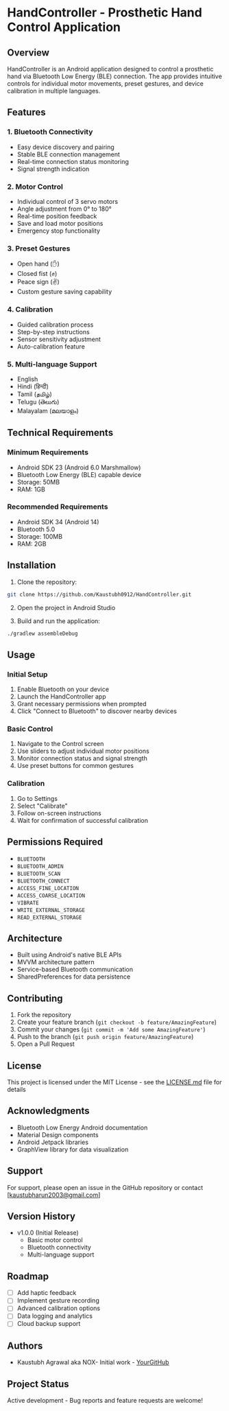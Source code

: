 # HandController - Prosthetic Hand Control Application

## Overview
HandController is an Android application designed to control a prosthetic hand via Bluetooth Low Energy (BLE) connection. The app provides intuitive controls for individual motor movements, preset gestures, and device calibration in multiple languages.

## Features

### 1. Bluetooth Connectivity
- Easy device discovery and pairing
- Stable BLE connection management
- Real-time connection status monitoring
- Signal strength indication

### 2. Motor Control
- Individual control of 3 servo motors
- Angle adjustment from 0° to 180°
- Real-time position feedback
- Save and load motor positions
- Emergency stop functionality

### 3. Preset Gestures
- Open hand (✋)
- Closed fist (✊)
- Peace sign (✌️)
- Custom gesture saving capability

### 4. Calibration
- Guided calibration process
- Step-by-step instructions
- Sensor sensitivity adjustment
- Auto-calibration feature

### 5. Multi-language Support
- English
- Hindi (हिन्दी)
- Tamil (தமிழ்)
- Telugu (తెలుగు)
- Malayalam (മലയാളം)

## Technical Requirements

### Minimum Requirements
- Android SDK 23 (Android 6.0 Marshmallow)
- Bluetooth Low Energy (BLE) capable device
- Storage: 50MB
- RAM: 1GB

### Recommended Requirements
- Android SDK 34 (Android 14)
- Bluetooth 5.0
- Storage: 100MB
- RAM: 2GB

## Installation

1. Clone the repository:
```bash
git clone https://github.com/Kaustubh0912/HandController.git
```

2. Open the project in Android Studio

3. Build and run the application:
```bash
./gradlew assembleDebug
```

## Usage

### Initial Setup
1. Enable Bluetooth on your device
2. Launch the HandController app
3. Grant necessary permissions when prompted
4. Click "Connect to Bluetooth" to discover nearby devices

### Basic Control
1. Navigate to the Control screen
2. Use sliders to adjust individual motor positions
3. Monitor connection status and signal strength
4. Use preset buttons for common gestures

### Calibration
1. Go to Settings
2. Select "Calibrate"
3. Follow on-screen instructions
4. Wait for confirmation of successful calibration

## Permissions Required
- `BLUETOOTH`
- `BLUETOOTH_ADMIN`
- `BLUETOOTH_SCAN`
- `BLUETOOTH_CONNECT`
- `ACCESS_FINE_LOCATION`
- `ACCESS_COARSE_LOCATION`
- `VIBRATE`
- `WRITE_EXTERNAL_STORAGE`
- `READ_EXTERNAL_STORAGE`

## Architecture
- Built using Android's native BLE APIs
- MVVM architecture pattern
- Service-based Bluetooth communication
- SharedPreferences for data persistence

## Contributing
1. Fork the repository
2. Create your feature branch (`git checkout -b feature/AmazingFeature`)
3. Commit your changes (`git commit -m 'Add some AmazingFeature'`)
4. Push to the branch (`git push origin feature/AmazingFeature`)
5. Open a Pull Request

## License
This project is licensed under the MIT License - see the [LICENSE.md](LICENSE.md) file for details

## Acknowledgments
- Bluetooth Low Energy Android documentation
- Material Design components
- Android Jetpack libraries
- GraphView library for data visualization

## Support
For support, please open an issue in the GitHub repository or contact [kaustubharun2003@gmail.com]

## Version History
- v1.0.0 (Initial Release)
  - Basic motor control
  - Bluetooth connectivity
  - Multi-language support

## Roadmap
- [ ] Add haptic feedback
- [ ] Implement gesture recording
- [ ] Advanced calibration options
- [ ] Data logging and analytics
- [ ] Cloud backup support

## Authors
- Kaustubh Agrawal aka NOX- Initial work - [YourGitHub](https://github.com/Kaustubh0912)

## Project Status
Active development - Bug reports and feature requests are welcome!
